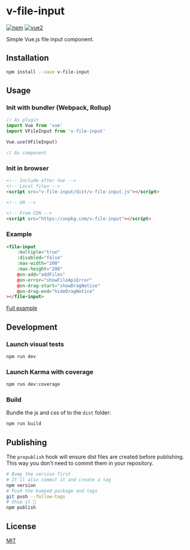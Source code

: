 # v-file-input

[![npm](https://img.shields.io/npm/v/v-file-input.svg)](https://www.npmjs.com/package/v-file-input) [![vue2](https://img.shields.io/badge/vue-2.x-brightgreen.svg)](https://vuejs.org/)

Simple Vue.js file input component. 

## Installation

```bash
npm install --save v-file-input
```

## Usage

### Init with bundler (Webpack, Rollup)

```js
// As plugin
import Vue from 'vue'
import VFileInput from 'v-file-input'

Vue.use(VFileInput)

// As component
```

### Init in browser

```html
<!-- Include after Vue -->
<!-- Local files -->
<script src="v-file-input/dist/v-file-input.js"></script>

<!-- OR -->

<!-- From CDN -->
<script src="https://unpkg.com/v-file-input"></script>
```

### Example

```html
<file-input
    :multiple="true"
    :disabled="false"
    :max-width="200"
    :max-height="200"
    @on-add="addFiles"
    @on-error="showFileApiError"
    @on-drag-start="showDragNotice"
    @on-drag-end="hideDragNotice"
></file-input>
```

[Full example](https://github.com/shrpne/v-file-input/blob/master/example/index.html)

## Development

### Launch visual tests

```bash
npm run dev
```

### Launch Karma with coverage

```bash
npm run dev:coverage
```

### Build

Bundle the js and css of to the `dist` folder:

```bash
npm run build
```


## Publishing

The `prepublish` hook will ensure dist files are created before publishing. This
way you don't need to commit them in your repository.

```bash
# Bump the version first
# It'll also commit it and create a tag
npm version
# Push the bumped package and tags
git push --follow-tags
# Ship it 🚀
npm publish
```

## License

[MIT](http://opensource.org/licenses/MIT)
